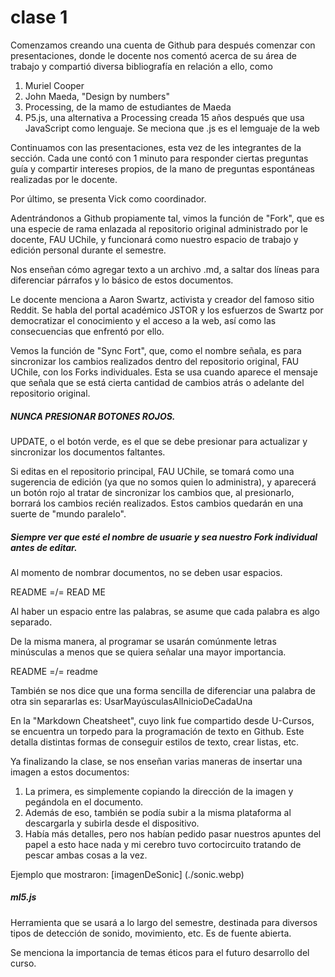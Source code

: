 # clase 1

Comenzamos creando una cuenta de Github para después comenzar con presentaciones, donde le docente nos comentó acerca de su área de trabajo y compartió diversa bibliografía en relación a ello, como

1. Muriel Cooper
2. John Maeda, "Design by numbers"
3. Processing, de la mamo de estudiantes de Maeda
4. P5.js, una alternativa a Processing creada 15 años después que usa JavaScript como lenguaje. Se meciona que .js es el lemguaje de la web

Continuamos con las presentaciones, esta vez de les integrantes de la sección. Cada une contó con 1 minuto para responder ciertas preguntas guía y compartir intereses propios, de la mano de preguntas espontáneas realizadas por le docente.

Por último, se presenta Vick como coordinador.

Adentrándonos a Github propiamente tal, vimos la función de "Fork", que es una especie de rama enlazada al repositorio original administrado por le docente, FAU UChile, y funcionará como nuestro espacio de trabajo y edición personal durante el semestre.

Nos enseñan cómo agregar texto a un archivo .md, a saltar dos líneas para diferenciar párrafos y lo básico de estos documentos.

Le docente menciona a Aaron Swartz, activista y creador del famoso sitio Reddit. Se habla del portal académico JSTOR y los esfuerzos de Swartz por democratizar el conocimiento y el acceso a la web, así como las consecuencias que enfrentó por ello.

Vemos la función de "Sync Fort", que, como el nombre señala, es para sincronizar los cambios realizados dentro del repositorio original, FAU UChile, con los Forks individuales. Esta se usa cuando aparece el mensaje que señala que se está cierta cantidad de cambios atrás o adelante del repositorio original.
##### NUNCA PRESIONAR BOTONES ROJOS.

UPDATE, o el botón verde, es el que se debe presionar para actualizar y sincronizar los documentos faltantes.

Si editas en el repositorio principal, FAU UChile, se tomará como una sugerencia de edición (ya que no somos quien lo administra), y aparecerá un botón rojo al tratar de sincronizar los cambios que, al presionarlo, borrará los cambios recién realizados. Estos cambios quedarán en una suerte de "mundo paralelo".

##### Siempre ver que esté el nombre de usuarie y sea nuestro Fork individual antes de editar.

Al momento de nombrar documentos, no se deben usar espacios. 

README =/= READ ME

Al haber un espacio entre las palabras, se asume que cada palabra es algo separado. 

De la misma manera, al programar se usarán comúnmente letras minúsculas a menos que se quiera señalar una mayor importancia.

README =/= readme

También se nos dice que una forma sencilla de diferenciar una palabra de otra sin separarlas es: UsarMayúsculasAlInicioDeCadaUna

En la "Markdown Cheatsheet", cuyo link fue compartido desde U-Cursos, se encuentra un torpedo para la programación de texto en Github. Este detalla distintas formas de conseguir estilos de texto, crear listas, etc.

Ya finalizando la clase, se nos enseñan varias maneras de insertar una imagen a estos documentos:

1. La primera, es simplemente copiando la dirección de la imagen y pegándola en el documento.
2. Además de eso, también se podía subir a la misma plataforma al descargarla y subirla desde el dispositivo.
3. Había más detalles, pero nos habían pedido pasar nuestros apuntes del papel a esto hace nada y mi cerebro tuvo cortocircuito tratando de pescar ambas cosas a la vez.

Ejemplo que mostraron: [imagenDeSonic] (./sonic.webp)

##### ml5.js

Herramienta que se usará a lo largo del semestre, destinada para diversos tipos de detección de sonido, movimiento, etc. Es de fuente abierta.

Se menciona la importancia de temas éticos para el futuro desarrollo del curso.
